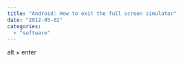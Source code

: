 ```yaml
---
title: "Android: How to exit the full screen simulator"
date: "2012-05-02"
categories: 
  - "software"
---
```


alt + enter
